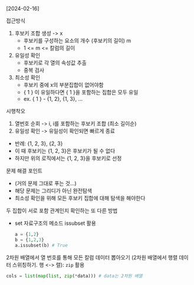 [2024-02-16]

접근방식

1. 후보키 조합 생성 -> x
   - 후보키를 구성하는 요소의 개수 (후보키의 길이) m
   - 1 <= m <= 칼럼의 길이
2. 유일성 확인
   - 후보키로 각 열의 속성값 추출
   - 중복 검사
3. 최소성 확인
   - 후보키 중에 x의 부분집합이 없어야함
   - { 1 } 이 유일하다면 { 1 }을 포함하는 집합은 모두 유일
   - ex. { 1 } - {1, 2}, {1, 3}, ...

시행착오

1. 열번호 순회 -> i, i를 포함하는 후보키 조합 (최소 길이순)
2. 유일성 확인 -> 유일성이 확인되면 빠르게 종료

- 반례: {1, 2, 3}, {2, 3}
- 이 때 후보키는 {1, 2, 3}은 후보키가 될 수 없다
- 하지만 위의 로직에서는 {1, 2, 3}을 후보키로 선정

문제 해결 포인트

- (거의 문제 그대로 푸는 것...)
- 해당 문제는 그리디가 아닌 완전탐색
- 최소성 확인을 위해 모든 후보키 집합에 대해 탐색을 해야한다

두 집합이 서로 포함 관계인지 확인하는 또 다른 방법

- set 자료구조의 메소드 issubset 활용

  ```py
  a = {1,2}
  b = {1,2,3}
  a.issubset(b) # True

  ```

2차원 배열에서 열 번호를 통해 모든 칼럼 데이터 뽑아오기 (2차원 배열에서 행렬 데이터 스위칭하기. 행 <-> 렬): `zip` 활용

```py
cols = list(map(list, zip(*data))) # data는 2차원 배열
```
